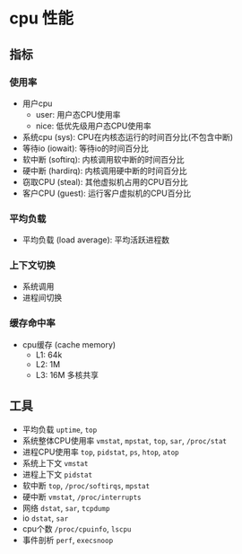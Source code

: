 # cpu 性能

## 指标

### 使用率

- 用户cpu
  - user: 用户态CPU使用率
  - nice: 低优先级用户态CPU使用率
- 系统cpu (sys): CPU在内核态运行的时间百分比(不包含中断)
- 等待io (iowait): 等待io的时间百分比
- 软中断 (softirq): 内核调用软中断的时间百分比
- 硬中断 (hardirq): 内核调用硬中断的时间百分比
- 窃取CPU (steal): 其他虚拟机占用的CPU百分比
- 客户CPU (guest): 运行客户虚拟机的CPU百分比

### 平均负载

- 平均负载 (load average): 平均活跃进程数

### 上下文切换

- 系统调用
- 进程间切换

### 缓存命中率

- cpu缓存 (cache memory)
  - L1: 64k
  - L2: 1M
  - L3: 16M 多核共享

## 工具

- 平均负载 `uptime`, `top`
- 系统整体CPU使用率 `vmstat`, `mpstat`, `top`, `sar`, `/proc/stat`
- 进程CPU使用率 `top`, `pidstat`, `ps`, `htop`, `atop`
- 系统上下文 `vmstat`
- 进程上下文 `pidstat`
- 软中断 `top`, `/proc/softirqs`, `mpstat`
- 硬中断 `vmstat`, `/proc/interrupts`
- 网络 `dstat`, `sar`, `tcpdump`
- io `dstat`, `sar`
- cpu个数 `/proc/cpuinfo`, `lscpu`
- 事件剖析 `perf`, `execsnoop`
